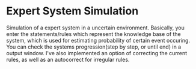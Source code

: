 # Expert System Simulation

Simulation of a expert system in a uncertain environment. Basically, you enter the statements/rules which represent the knowledge base of the system, which is used for estimating probability of certain event occuring. You can check the systems progression(step by step, or until end) in a output window. I've also implemented an option of correcting the current rules, as well as an autocorrect for irregular rules.
